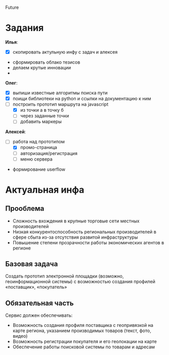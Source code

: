 Future

# Задания

**Илья**:
- [x] скопировать актульную инфу с задач и алексея
-  сформировать облако тезисов
- делаем крутые инновации
- 

**Олег**:
- [x] выпиши известные алгоритмы поиска пути
- [x] поищи библиотеки на python и ссылки на документацию к ним
- [ ] построить прототип маршрута на javascript
  - [x]  из точки а в точку б 
  - [ ]  через заданные точки
    - [ ]  добавить маркеры

**Алексей**:

- [ ] работа над прототипом 
  - [x] промо-страница
  - [ ] авторизация/регистрация
  - [ ] меню сервера
- формирование userflow

# Актуальная инфа

## Прооблема
- Сложность вхождения в крупные торговые сети местных
производителей
- Низкая конкурентоспособность региональных производителей в
сфере сбыта из-за отсутствия развитой инфраструктуры
- Повышение степени прозрачности работы экономических
агентов в регионе

## Базовая задача
Создать прототип электронной площадки (возможно,
геоинформационной системы) с возможностью создания профилей
«поставщик», «покупатель»

## Обязательная часть
Сервис должен обеспечивать:
- Возможность создания профиля поставщика с геопривязкой на
карте региона, указанием производимых товаров (текст, фото,
видео)
- Возможность регистрации покупателя и его геолокации на карте
- Обеспечение работы поисковой системы по товарам и адресам
